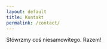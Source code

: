 ```yaml
---
layout: default
title: Kontakt
permalink: /contact/
---
```


<div class="container">
	<div class="content">
		<p>Stówrzmy coś niesamowitego. Razem!</p>
	</div>
</div>
